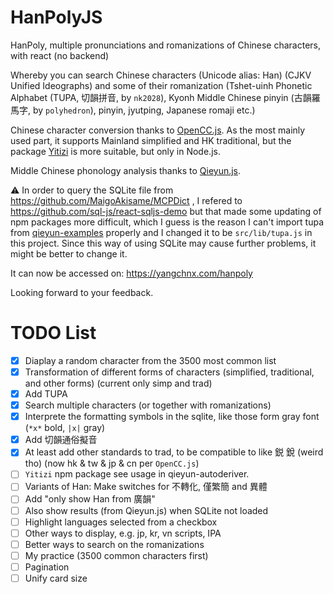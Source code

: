 # HanPolyJS

HanPoly, multiple pronunciations and romanizations of Chinese characters, with react (no backend)

Whereby you can search Chinese characters (Unicode alias: Han) (CJKV Unified Ideographs) and some of their romanization (Tshet-uinh Phonetic Alphabet (TUPA, 切韻拼音, by `nk2028`), Kyonh Middle Chinese pinyin (古韻羅馬字, by `polyhedron`), pinyin, jyutping, Japanese romaji etc.)

Chinese character conversion thanks to [OpenCC.js](https://github.com/nk2028/opencc-js). As the most mainly used part, it supports Mainland simplified and HK traditional, but the package [Yitizi](https://github.com/nk2028/yitizi) is more suitable, but only in Node.js.

Middle Chinese phonology analysis thanks to [Qieyun.js](https://github.com/nk2028/qieyun-js).

⚠️ In order to query the SQLite file from https://github.com/MaigoAkisame/MCPDict , I refered to https://github.com/sql-js/react-sqljs-demo but that made some updating of npm packages more difficult, which I guess is the reason I can't import tupa from [qieyun-examples](https://github.com/nk2028/qieyun-examples) properly and I changed it to be `src/lib/tupa.js` in this project. Since this way of using SQLite may cause further problems, it might be better to change it.

It can now be accessed on: https://yangchnx.com/hanpoly

Looking forward to your feedback.

# TODO List

- [x] Diaplay a random character from the 3500 most common list
- [x] Transformation of different forms of characters (simplified, traditional, and other forms) (current only simp and trad)
- [x] Add TUPA
- [x] Search multiple characters (or together with romanizations)
- [x] Interprete the formatting symbols in the sqlite, like those form gray font (`*x*` bold, `|x|` gray)
- [x] Add 切韻通俗擬音
- [x] At least add other standards to trad, to be compatible to like 鋭 銳 (weird tho) (now hk & tw & jp & cn per `OpenCC.js`)
- [ ] `Yitizi` npm package see usage in qieyun-autoderiver. 
- [ ] Variants of Han: Make switches for 不轉化, 僅繁簡 and 異體
- [ ] Add "only show Han from 廣韻"
- [ ] Also show results (from Qieyun.js) when SQLite not loaded
- [ ] Highlight languages selected from a checkbox
- [ ] Other ways to display, e.g. jp, kr, vn scripts, IPA
- [ ] Better ways to search on the romanizations
- [ ] My practice (3500 common characters first)
- [ ] Pagination
- [ ] Unify card size
